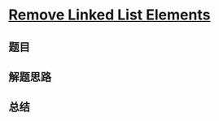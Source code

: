 # [Remove Linked List Elements](https://leetcode.com/problems/remove-linked-list-elements/)

## 题目


## 解题思路


## 总结


